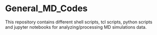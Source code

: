 # General_MD_Codes
This repository contains different shell scripts, tcl scripts, python scripts and jupyter notebooks for analyzing/processing MD simulations data. 
